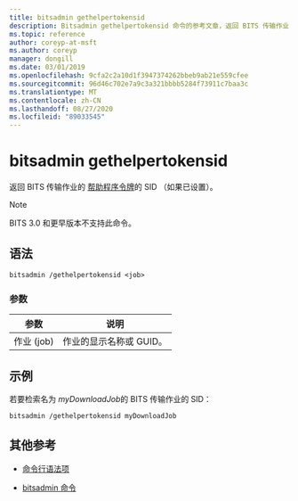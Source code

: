 ```yaml
---
title: bitsadmin gethelpertokensid
description: Bitsadmin gethelpertokensid 命令的参考文章，返回 BITS 传输作业的帮助程序令牌的 SID （如果已设置）。
ms.topic: reference
author: coreyp-at-msft
ms.author: coreyp
manager: dongill
ms.date: 03/01/2019
ms.openlocfilehash: 9cfa2c2a10d1f3947374262bbeb9ab21e559cfee
ms.sourcegitcommit: 96d46c702e7a9c3a321bbbb5284f73911c7baa3c
ms.translationtype: MT
ms.contentlocale: zh-CN
ms.lasthandoff: 08/27/2020
ms.locfileid: "89033545"
---
```

# <a name="bitsadmin-gethelpertokensid"></a>bitsadmin gethelpertokensid

返回 BITS 传输作业的 [帮助程序令牌](/windows/win32/bits/helper-tokens-for-bits-transfer-jobs)的 SID （如果已设置）。

> [!NOTE]
> BITS 3.0 和更早版本不支持此命令。

## <a name="syntax"></a>语法

```
bitsadmin /gethelpertokensid <job>
```

### <a name="parameters"></a>参数

| 参数 | 说明 |
| -------------- | -------------- |
| 作业 (job) | 作业的显示名称或 GUID。 |

## <a name="examples"></a>示例

若要检索名为 *myDownloadJob*的 BITS 传输作业的 SID：

```
bitsadmin /gethelpertokensid myDownloadJob
```

## <a name="additional-references"></a>其他参考

- [命令行语法项](command-line-syntax-key.md)

- [bitsadmin 命令](bitsadmin.md)
